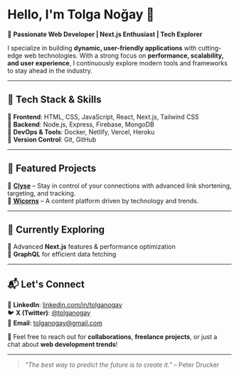 # Hello, I'm Tolga Noğay 👋  

🚀 **Passionate Web Developer | Next.js Enthusiast | Tech Explorer**  

I specialize in building **dynamic, user-friendly applications** with cutting-edge web technologies. With a strong focus on **performance, scalability, and user experience**, I continuously explore modern tools and frameworks to stay ahead in the industry.  

---

## 🔧 Tech Stack & Skills  
🔹 **Frontend**: HTML, CSS, JavaScript, React, Next.js, Tailwind CSS  
🔹 **Backend**: Node.js, Express, Firebase, MongoDB  
🔹 **DevOps & Tools**: Docker, Netlify, Vercel, Heroku  
🔹 **Version Control**: Git, GitHub  

---

## 🚀 Featured Projects  
🌟 **[Clyse](https://clyse.co)** – Stay in control of your connections with advanced link shortening, targeting, and tracking.  
🌟 **[Wicorns](https://wicorns.com)** – A content platform driven by technology and trends.  

---

## 🌱 Currently Exploring  
🔹 Advanced **Next.js** features & performance optimization  
🔹 **GraphQL** for efficient data fetching  

---

## 📬 Let's Connect  
💼 **LinkedIn**: [linkedin.com/in/tolganogay](https://linkedin.com/in/tolganogay)  
🐦 **X (Twitter)**: [@tolganogay](https://x.com/tolganogayy)  
📧 **Email**: [tolganogay@gmail.com](mailto:tolganogay@gmail.com)  

📩 Feel free to reach out for **collaborations**, **freelance projects**, or just a chat about **web development trends**!  

---

> *"The best way to predict the future is to create it."* – Peter Drucker  
